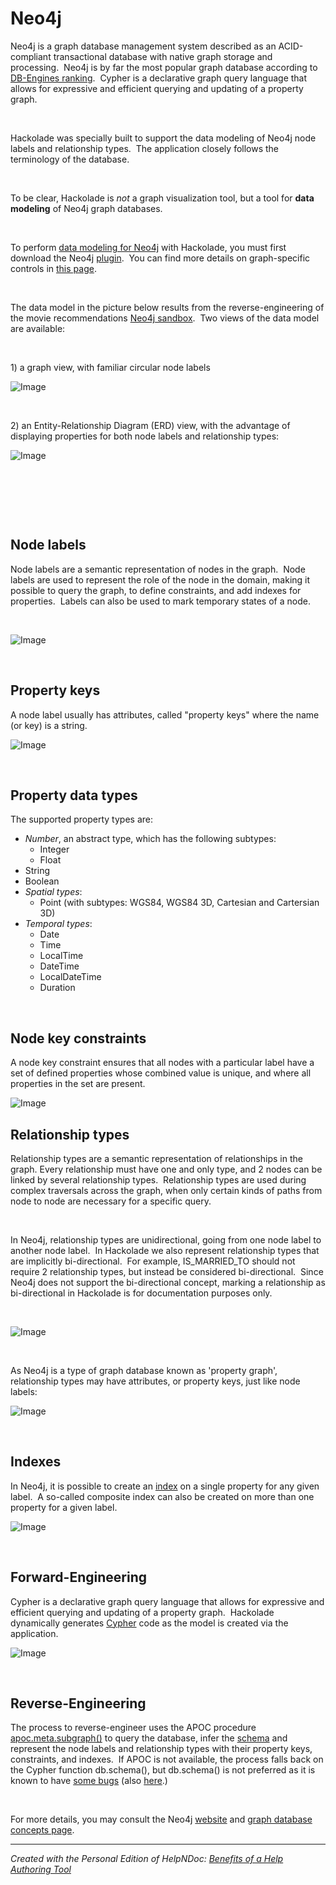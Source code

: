 # Neo4j

Neo4j is a graph database management system described as an ACID-compliant transactional database with native graph storage and processing.&nbsp; Neo4j is by far the most popular graph database according to [DB-Engines ranking](<https://db-engines.com/en/ranking/graph%20dbms> "target=\"\_blank\"").&nbsp; Cypher is a declarative graph query language that allows for expressive and efficient querying and updating of a property graph.

&nbsp;

Hackolade was specially built to support the data modeling of Neo4j node labels and relationship types.&nbsp; The application closely follows the terminology of the database.

&nbsp;

To be clear, Hackolade is *not* a graph visualization tool, but a tool for **data modeling** of Neo4j graph databases. &nbsp;

&nbsp;

To perform [data modeling for Neo4j](<https://hackolade.com/nosqldb/neo4j-data-modeling.html> "target=\"\_blank\"") with Hackolade, you must first download the Neo4j [plugin](<DownloadadditionalDBtargetplugin.md>).&nbsp; You can find more details on graph-specific controls in [this page](<Graphshapes.md>).

&nbsp;

The data model in the picture below results from the reverse-engineering of the movie recommendations [Neo4j sandbox](<https://neo4j.com/sandbox-v2/> "target=\"\_blank\"").&nbsp; Two views of the data model are available:

&nbsp;

&#49;) a graph view, with familiar circular node labels

![Image](<lib/Graph%20Neo4j%20workspace.png>)

&nbsp;

&#50;) an Entity-Relationship Diagram (ERD) view, with the advantage of displaying properties for both node labels and relationship types:

![Image](<lib/Neo4j%20workspace.png>)

&nbsp;

&nbsp;

&nbsp;

## Node labels ##

Node labels are a semantic representation of nodes in the graph.&nbsp; Node labels are used to represent the role of the node in the domain, making it possible to query the graph, to define constraints, and add indexes for properties.&nbsp; Labels can also be used to mark temporary states of a node.&nbsp;

&nbsp;

![Image](<lib/Neo4j%20node%20label.png>)

&nbsp;

## Property keys ##

A node label usually has attributes, called "property keys" where the name (or key) is a string.

![Image](<lib/Neo4j%20node%20label%20property%20keys.png>)

&nbsp;

## Property data types ##

The supported property types are:

* *Number*, an abstract type, which has the following subtypes:
  * Integer
  * Float
* String
* Boolean
* *Spatial types*:
  * Point (with subtypes: WGS84, WGS84 3D, Cartesian and Cartersian 3D)
* *Temporal types*:
  * Date
  * Time
  * LocalTime
  * DateTime
  * LocalDateTime
  * Duration

&nbsp;

## Node key constraints ##

A node key constraint ensures that all nodes with a particular label have a set of defined properties whose combined value is unique, and where all properties in the set are present.

![Image](<lib/Neo4j%20node%20key%20contraint.png>)

## Relationship types ##

Relationship types are a semantic representation of relationships in the graph. Every relationship must have one and only type, and 2 nodes can be linked by several relationship types.&nbsp; Relationship types are used during complex traversals across the graph, when only certain kinds of paths from node to node are necessary for a specific query.

&nbsp;

In Neo4j, relationship types are unidirectional, going from one node label to another node label.&nbsp; In Hackolade we also represent relationship types that are implicitly bi-directional.&nbsp; For example, IS\_MARRIED\_TO should not require 2 relationship types, but instead be considered bi-directional.&nbsp; Since Neo4j does not support the bi-directional concept, marking a relationship as bi-directional in Hackolade is for documentation purposes only.&nbsp;

&nbsp;

![Image](<lib/Neo4j%20relationship%20type.png>)

&nbsp;

As Neo4j is a type of graph database known as 'property graph', relationship types may have attributes, or property keys, just like node labels:

![Image](<lib/Neo4j%20relationship%20type%20property%20keys.png>)

&nbsp;

## Indexes ##

In Neo4j, it is possible to create an [index](<https://neo4j.com/docs/developer-manual/current/cypher/schema/index/> "target=\"\_blank\"") on a single property for any given label.&nbsp; A so-called composite index can also be created on more than one property for a given label.

![Image](<lib/Neo4j%20node%20index.png>)

&nbsp;

## Forward-Engineering ##

Cypher is a declarative graph query language that allows for expressive and efficient querying and updating of a property graph.&nbsp; Hackolade dynamically generates [Cypher](<https://neo4j.com/developer/cypher/> "target=\"\_blank\"") code as the model is created via the application.

![Image](<lib/Neo4j%20forward-engineered%20Cypher.png>)

&nbsp;

## Reverse-Engineering ##

The process to reverse-engineer uses the APOC procedure [apoc.meta.subgraph()](<http://neo4j-contrib.github.io/neo4j-apoc-procedures/3.5/schema/meta-graph/> "target=\"\_blank\"") to query the database, infer the [schema](<https://neo4j.com/docs/developer-manual/current/cypher/schema/> "target=\"\_blank\"") and represent the node labels and relationship types with their property keys, constraints, and indexes.&nbsp; If APOC is not available, the process falls back on the Cypher function db.schema(), but db.schema() is not preferred as it is known to have [some bugs](<https://github.com/neo4j/neo4j/issues/9726> "target=\"\_blank\"") (also [here](<https://github.com/opencypher/morpheus/issues/666> "target=\"\_blank\"").)

&nbsp;

For more details, you may consult the Neo4j [website](<https://neo4j.com/> "target=\"\_blank\"") and [graph database concepts page](<https://neo4j.com/docs/developer-manual/current/introduction/graphdb-concepts/> "target=\"\_blank\"").


***
_Created with the Personal Edition of HelpNDoc: [Benefits of a Help Authoring Tool](<https://www.helpauthoringsoftware.com>)_
